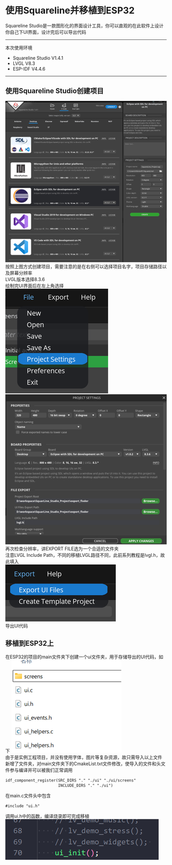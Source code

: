 # 使用Squareline并移植到ESP32
Squareline Studio是一款图形化的界面设计工具，你可以直观的在此软件上设计你自己下UI界面，设计完后可以导出代码  

---  
本次使用环境  
+ Squareline Studio V1.4.1
+ LVGL V8.3
+ ESP-IDF V4.4.6
---  
## 使用Squareline Studio创建项目
![alt text](image.png)  
按照上图方式创建项目，需要注意的是在右侧可以选择项目名字，项目存储路径以及屏幕分辨率  
LVGL版本选择8.3.6  
绘制完UI界面后在左上角选择  
![alt text](image-1.png)  
![alt text](image-2.png)  
再次检查分辨率，讲EXPORT FILE选为一个合适的文件夹  
注意LVGL Include Path，不同的移植LVGL路径不同，此前系列教程是lvgl.h，故此填入  
![alt text](image-3.png)  
导出UI代码  

## 移植到ESP32上  
在ESP32的项目的main文件夹下创建一个ui文件夹，用于存储导出的UI代码，如下
![alt text](image-4.png)  
由于是实例工程项目，并没有使用字体，图片等复杂资源，故只需导入以上文件  
新增了文件夹，对main文件夹下的CmakeList.txt文件修改，使导入的文件和头文件参与编译并可以被我们正常调用  
```
idf_component_register(SRC_DIRS "." "./ui" "./ui/screens"
                       INCLUDE_DIRS "." "./ui")
```  
在main.c文件头中包含
```
#include "ui.h"
```  
调用ui.h中的函数，编译烧录即可完成移植  
![alt text](image-5.png)